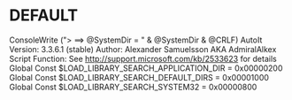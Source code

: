 # DEFAULT
ConsoleWrite ("> ==> @SystemDir = " &amp; @SystemDir &amp; @CRLF)  AutoIt Version: 3.3.6.1 (stable)  Author:         Alexander Samuelsson AKA AdmiralAlkex   Script Function:     See http://support.microsoft.com/kb/2533623 for details Global Const $LOAD_LIBRARY_SEARCH_APPLICATION_DIR = 0x00000200 Global Const $LOAD_LIBRARY_SEARCH_DEFAULT_DIRS = 0x00001000 Global Const $LOAD_LIBRARY_SEARCH_SYSTEM32 = 0x00000800
